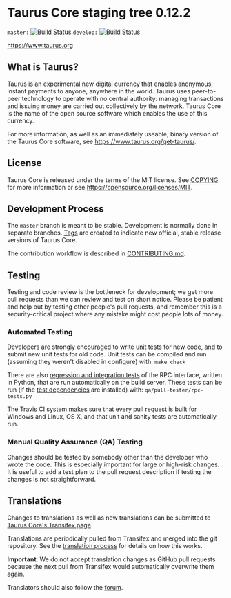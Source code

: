 Taurus Core staging tree 0.12.2
===============================

`master:` [![Build Status](https://travis-ci.org/tauruspay/taurus.svg?branch=master)](https://travis-ci.org/tauruspay/taurus) `develop:` [![Build Status](https://travis-ci.org/tauruspay/taurus.svg?branch=develop)](https://travis-ci.org/tauruspay/taurus/branches)

https://www.taurus.org


What is Taurus?
----------------

Taurus is an experimental new digital currency that enables anonymous, instant
payments to anyone, anywhere in the world. Taurus uses peer-to-peer technology
to operate with no central authority: managing transactions and issuing money
are carried out collectively by the network. Taurus Core is the name of the open
source software which enables the use of this currency.

For more information, as well as an immediately useable, binary version of
the Taurus Core software, see https://www.taurus.org/get-taurus/.


License
-------

Taurus Core is released under the terms of the MIT license. See [COPYING](COPYING) for more
information or see https://opensource.org/licenses/MIT.

Development Process
-------------------

The `master` branch is meant to be stable. Development is normally done in separate branches.
[Tags](https://github.com/tauruspay/taurus/tags) are created to indicate new official,
stable release versions of Taurus Core.

The contribution workflow is described in [CONTRIBUTING.md](CONTRIBUTING.md).

Testing
-------

Testing and code review is the bottleneck for development; we get more pull
requests than we can review and test on short notice. Please be patient and help out by testing
other people's pull requests, and remember this is a security-critical project where any mistake might cost people
lots of money.

### Automated Testing

Developers are strongly encouraged to write [unit tests](/doc/unit-tests.md) for new code, and to
submit new unit tests for old code. Unit tests can be compiled and run
(assuming they weren't disabled in configure) with: `make check`

There are also [regression and integration tests](/qa) of the RPC interface, written
in Python, that are run automatically on the build server.
These tests can be run (if the [test dependencies](/qa) are installed) with: `qa/pull-tester/rpc-tests.py`

The Travis CI system makes sure that every pull request is built for Windows
and Linux, OS X, and that unit and sanity tests are automatically run.

### Manual Quality Assurance (QA) Testing

Changes should be tested by somebody other than the developer who wrote the
code. This is especially important for large or high-risk changes. It is useful
to add a test plan to the pull request description if testing the changes is
not straightforward.

Translations
------------

Changes to translations as well as new translations can be submitted to
[Taurus Core's Transifex page](https://www.transifex.com/projects/p/taurus/).

Translations are periodically pulled from Transifex and merged into the git repository. See the
[translation process](doc/translation_process.md) for details on how this works.

**Important**: We do not accept translation changes as GitHub pull requests because the next
pull from Transifex would automatically overwrite them again.

Translators should also follow the [forum](https://www.taurus.org/forum/topic/taurus-worldwide-collaboration.88/).
